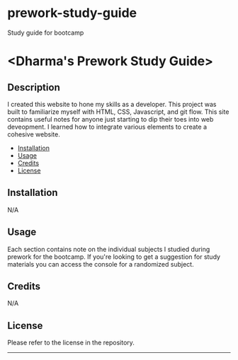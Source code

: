 # prework-study-guide
Study guide for bootcamp
# <Dharma's Prework Study Guide>

## Description



I created this website to hone my skills as a developer. This project was built to familiarize myself with HTML, CSS, Javascript, and git flow. This site contains useful notes for anyone just starting to dip their toes into web deveopment. I learned how to integrate various elements to create a cohesive website. 







- [Installation](#installation)
- [Usage](#usage)
- [Credits](#credits)
- [License](#license)

## Installation

N/A

## Usage

Each section contains note on the individual subjects I studied during prework for the bootcamp. If you're looking to get a suggestion for study materials you can access the console for a randomized subject. 

## Credits

N/A

## License

Please refer to the license in the repository. 

---


